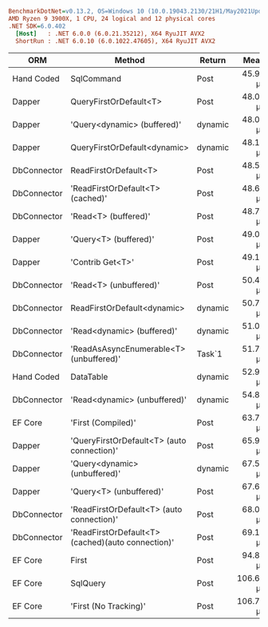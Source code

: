 ``` ini

BenchmarkDotNet=v0.13.2, OS=Windows 10 (10.0.19043.2130/21H1/May2021Update)
AMD Ryzen 9 3900X, 1 CPU, 24 logical and 12 physical cores
.NET SDK=6.0.402
  [Host]   : .NET 6.0.0 (6.0.21.35212), X64 RyuJIT AVX2
  ShortRun : .NET 6.0.10 (6.0.1022.47605), X64 RyuJIT AVX2


```
|         ORM |                                            Method |  Return |      Mean |   StdDev |    Error |   Gen0 |   Gen1 |   Gen2 | Allocated |
|------------ |-------------------------------------------------- |-------- |----------:|---------:|---------:|-------:|-------:|-------:|----------:|
|  Hand Coded |                                        SqlCommand |    Post |  45.98 μs | 0.048 μs | 0.092 μs | 1.1875 | 0.5625 |      - |  10.09 KB |
|      Dapper |                            QueryFirstOrDefault&lt;T&gt; |    Post |  48.02 μs | 0.677 μs | 1.138 μs | 1.3750 | 0.6875 |      - |  11.34 KB |
|      Dapper |                       &#39;Query&lt;dynamic&gt; (buffered)&#39; | dynamic |  48.05 μs | 0.190 μs | 0.287 μs | 1.3750 | 0.6875 |      - |   11.7 KB |
|      Dapper |                      QueryFirstOrDefault&lt;dynamic&gt; | dynamic |  48.15 μs | 1.286 μs | 2.161 μs | 1.3750 |      - |      - |  11.38 KB |
| DbConnector |                             ReadFirstOrDefault&lt;T&gt; |    Post |  48.52 μs | 0.144 μs | 0.218 μs | 1.4375 | 0.6875 |      - |  11.83 KB |
| DbConnector |                  &#39;ReadFirstOrDefault&lt;T&gt; (cached)&#39; |    Post |  48.67 μs | 0.295 μs | 0.446 μs | 1.3750 | 0.6875 |      - |  11.55 KB |
| DbConnector |                              &#39;Read&lt;T&gt; (buffered)&#39; |    Post |  48.71 μs | 0.111 μs | 0.186 μs | 1.4375 | 0.6875 |      - |  11.92 KB |
|      Dapper |                             &#39;Query&lt;T&gt; (buffered)&#39; |    Post |  49.01 μs | 0.607 μs | 0.918 μs | 1.3750 | 0.6875 |      - |  11.63 KB |
|      Dapper |                                  &#39;Contrib Get&lt;T&gt;&#39; |    Post |  49.18 μs | 0.239 μs | 0.361 μs | 1.5000 | 0.7500 |      - |  12.27 KB |
| DbConnector |                            &#39;Read&lt;T&gt; (unbuffered)&#39; |    Post |  50.40 μs | 0.143 μs | 0.241 μs | 1.5000 | 0.7500 |      - |  12.27 KB |
| DbConnector |                       ReadFirstOrDefault&lt;dynamic&gt; | dynamic |  50.70 μs | 0.197 μs | 0.376 μs | 1.5000 | 0.7500 |      - |  12.58 KB |
| DbConnector |                        &#39;Read&lt;dynamic&gt; (buffered)&#39; | dynamic |  51.04 μs | 0.277 μs | 0.529 μs | 1.5000 | 0.7500 |      - |  12.59 KB |
| DbConnector |           &#39;ReadAsAsyncEnumerable&lt;T&gt; (unbuffered)&#39; |  Task`1 |  51.78 μs | 0.876 μs | 1.473 μs | 1.5000 | 0.7500 |      - |  12.63 KB |
|  Hand Coded |                                         DataTable | dynamic |  52.98 μs | 2.163 μs | 3.270 μs | 1.2500 | 0.5625 |      - |  10.31 KB |
| DbConnector |                      &#39;Read&lt;dynamic&gt; (unbuffered)&#39; | dynamic |  54.87 μs | 2.794 μs | 4.224 μs | 1.5625 | 0.7500 |      - |   12.9 KB |
|     EF Core |                                &#39;First (Compiled)&#39; |    Post |  63.72 μs | 0.875 μs | 1.470 μs | 0.8750 | 0.1250 |      - |   7.44 KB |
|      Dapper |        &#39;QueryFirstOrDefault&lt;T&gt; (auto connection)&#39; |    Post |  65.96 μs | 0.299 μs | 0.452 μs | 1.5000 | 0.7500 |      - |  12.63 KB |
|      Dapper |                     &#39;Query&lt;dynamic&gt; (unbuffered)&#39; | dynamic |  67.59 μs | 0.556 μs | 0.840 μs | 1.3750 | 0.6250 |      - |  11.78 KB |
|      Dapper |                           &#39;Query&lt;T&gt; (unbuffered)&#39; |    Post |  67.68 μs | 0.201 μs | 0.304 μs | 1.3750 | 0.6250 |      - |  11.74 KB |
| DbConnector |         &#39;ReadFirstOrDefault&lt;T&gt; (auto connection)&#39; |    Post |  68.03 μs | 0.064 μs | 0.122 μs | 1.5000 | 0.7500 |      - |  13.12 KB |
| DbConnector | &#39;ReadFirstOrDefault&lt;T&gt; (cached)(auto connection)&#39; |    Post |  69.13 μs | 3.032 μs | 4.583 μs | 1.5000 | 0.7500 |      - |  12.84 KB |
|     EF Core |                                             First |    Post |  94.84 μs | 0.521 μs | 0.876 μs | 1.2500 |      - |      - |  11.87 KB |
|     EF Core |                                          SqlQuery |    Post | 106.67 μs | 0.789 μs | 1.325 μs | 2.0000 |      - |      - |  18.13 KB |
|     EF Core |                             &#39;First (No Tracking)&#39; |    Post | 106.79 μs | 0.219 μs | 0.368 μs | 2.2500 | 1.1250 | 0.1250 |  18.99 KB |
